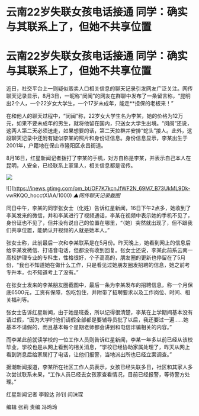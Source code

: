 # 云南22岁失联女孩电话接通 同学：确实与其联系上了，但她不共享位置

# 云南22岁失联女孩电话接通 同学：确实与其联系上了，但她不共享位置

近日，社交平台上一则疑似贩卖人口相关信息的聊天记录引发网友广泛关注。网传聊天记录显示，8月3日，一昵称“闵闽”的网友在群聊中发布了一条留言称，“昆明出2个人，一个22岁女大学生，一个17岁未成年，能走**担保的老板来！”

在和他人的聊天过程中，“闵闽”称，22岁女大学生名为李某，她的价格为12万元，如果不要未成年的男生，就将他留在国内，只送女大学生出境。“闵闽”还说，这两人第二天必须送走，如果想要的话，第二天拉群并安排“蛇头”接人。此外，这段聊天记录中还附有疑似李某的照片和身份证信息。身份信息显示，李某出生于2001年，户籍地在保山市隆阳区永昌街道。

8月16日，红星新闻记者拨打了李某的手机，对方自称是李某，并表示自己本人在昆明，人安全，已经联系上家里人，相关信息都是谣传。

![](https://inews.gtimg.com/om_bt/Oh1niddCCpAB52Owrr82zkdjZUt1vOQIZkKfP3IjoPQTsAA/1000)

![](https://inews.gtimg.com/om_bt/OF7K7kcnJfWF2N_69M7_B73UkML9Dk-
vwRKQO_hocctXIAA/1000) _▲网传聊天记录截图_

同日中午，李某的同学张女士（化姓）告诉红星新闻，16日下午2点多，她收到了李某发来的微信，并和李某进行了视频通话，李某在视频中表示她的手机不见了，身份证也不见了，但并没有说自己的位置在哪里，“（她）突然就出现了，但不跟我们共享位置，能确认开视频的人就是她本人。”

张女士称，此前最后一次和李某联系是在5月份。昨天晚上，她看到网上的信息后给李某发微信、打语音电话，但都没有收到回复。张女士还说，李某此前系云南一高校护理专业的专科生，性格很好，个子高高的，朋友圈的更新也停留在了5月份，“我也不知道她在做什么工作，只是看见过她朋友圈发招聘的信息，她之前考专升本，也不知道考上了没有。”

在张女士发来的李某朋友圈截图中，最后一条为李某发布的招聘信息，称一个月保底6500元，工资有保障，包吃包住，并附带了招聘要求以及工作岗位、时间、相关福利等。

张女士告诉红星新闻，由于她是班委，所以记得很清楚，李某在上学期间基本没有请过假，“因为大学时他们请假全部都是要辅导员批了以后，我还要过一遍……她基本不请假的，而且基本每个星期老师都会讲到和电信诈骗相关的内容。”

而李某此前就读学校的一位工作人员则告诉红星新闻，李某一年多以前已经从该校毕业，学校也是从网上看到的相关消息，“学校已经协助家属处理了，昨天从网上看到消息后给家属打了电话，让他们报警，当地派出所也已经立案调查。”

据潮新闻报道，李某所在社区工作人员表示，女孩已经失联多日，社区和其家人多次尝试联系未果，“工作人员已经去女孩家查看情况，目前已经报警，等待警方处理。”

红星新闻记者 李毅达 孙钊 闫沫琛

编辑 张莉 责编 冯玲玲

